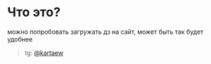 # Что это?

можно попробовать загружать дз на сайт, может быть так будет удобнее

> tg: [@kartaew](https://t.me/kartaew) 

